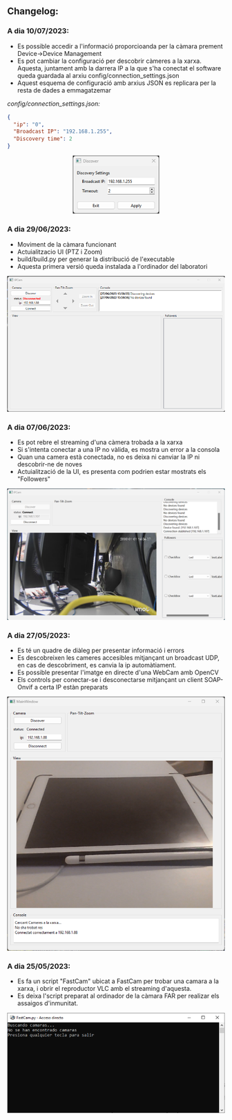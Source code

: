 ## Changelog:

### A dia 10/07/2023:
- Es possible accedir a l'informació proporcioanda per la càmara prement Device->Device Management
- Es pot cambiar la configuració per descobrir càmeres a la xarxa. Aquesta, juntament amb la darrera IP a la que s'ha conectat el software queda guardada al arxiu config/connection_settings.json
- Aquest esquema de configuració amb arxius JSON es replicara per la resta de dades a emmagatzemar
  
*config/connection_settings.json:*
```json
{
  "ip": "0",
  "Broadcast IP": "192.168.1.255",
  "Discovery time": 2
}
```
<p align="center">
<img src="img/UI-10-07-2023.png"  width="200" height="auto">
</p>

### A dia 29/06/2023:
- Moviment de la càmara funcionant
- Actuialitzacio UI (PTZ i Zoom)
- build/build.py per generar la distribució de l'executable
- Aquesta primera versió queda instalada a l'ordinador del laboratori
<p align="center">
<img src="img/UI-27-06-2023.png"  width="600" height="auto">
</p>

### A dia 07/06/2023:
- Es pot rebre el streaming d'una càmera trobada a la xarxa
- Si s'intenta conectar a una IP no vàlida, es mostra un error a la consola
- Quan una camera està conectada, no es deixa ni canviar la IP ni descobrir-ne de noves
- Actuialització de la UI, es presenta com podrien estar mostrats els "Followers"
<p align="center">
<img src="img/UI-07-06-2023.png"  width="600" height="auto">
</p>

### A dia 27/05/2023:
- Es té un quadre de diàleg per presentar informació i errors
- Es descobreixen les cameres accesibles mitjançant un broadcast UDP, en cas de descobriment, es canvia la ip automàtiament.
- Es possible presentar l'imatge en directe d'una WebCam amb OpenCV
- Els controls per conectar-se i desconectarse mitjançant un client SOAP-Onvif a certa IP estàn preparats
<p align="center">
<img src="img/UI-27-05-2023.png"  width="600" height="auto">
</p>

### A dia 25/05/2023:
- Es fa un script "FastCam" ubicat a FastCam per trobar una camara a la xarxa, i obrir el reproductor VLC amb el streaming d'aquesta.
- Es deixa l'script preparat al ordinador de la càmara FAR per realizar els assaigos d'inmunitat.
<p align="center">
<img src="img/Captura.PNG"  width="600" height="auto">
</p>
